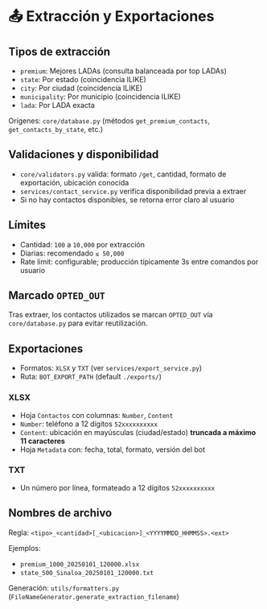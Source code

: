 # 📤 Extracción y Exportaciones

## Tipos de extracción

- `premium`: Mejores LADAs (consulta balanceada por top LADAs)
- `state`: Por estado (coincidencia ILIKE)
- `city`: Por ciudad (coincidencia ILIKE)
- `municipality`: Por municipio (coincidencia ILIKE)
- `lada`: Por LADA exacta

Orígenes: `core/database.py` (métodos `get_premium_contacts`, `get_contacts_by_state`, etc.)

## Validaciones y disponibilidad

- `core/validators.py` valida: formato `/get`, cantidad, formato de exportación, ubicación conocida
- `services/contact_service.py` verifica disponibilidad previa a extraer
- Si no hay contactos disponibles, se retorna error claro al usuario

## Límites

- Cantidad: `100` a `10,000` por extracción
- Diarias: recomendado `≤ 50,000`
- Rate limit: configurable; producción típicamente 3s entre comandos por usuario

## Marcado `OPTED_OUT`

Tras extraer, los contactos utilizados se marcan `OPTED_OUT` vía `core/database.py` para evitar reutilización.

## Exportaciones

- Formatos: `XLSX` y `TXT` (ver `services/export_service.py`)
- Ruta: `BOT_EXPORT_PATH` (default `./exports/`)

### XLSX
- Hoja `Contactos` con columnas: `Number`, `Content`
- `Number`: teléfono a 12 dígitos `52xxxxxxxxxx`
- `Content`: ubicación en mayúsculas (ciudad/estado) **truncada a máximo 11 caracteres**
- Hoja `Metadata` con: fecha, total, formato, versión del bot

### TXT
- Un número por línea, formateado a 12 dígitos `52xxxxxxxxxx`

## Nombres de archivo

Regla: `<tipo>_<cantidad>[_<ubicacion>]_<YYYYMMDD_HHMMSS>.<ext>`

Ejemplos:
- `premium_1000_20250101_120000.xlsx`
- `state_500_Sinaloa_20250101_120000.txt`

Generación: `utils/formatters.py` (`FileNameGenerator.generate_extraction_filename`)
